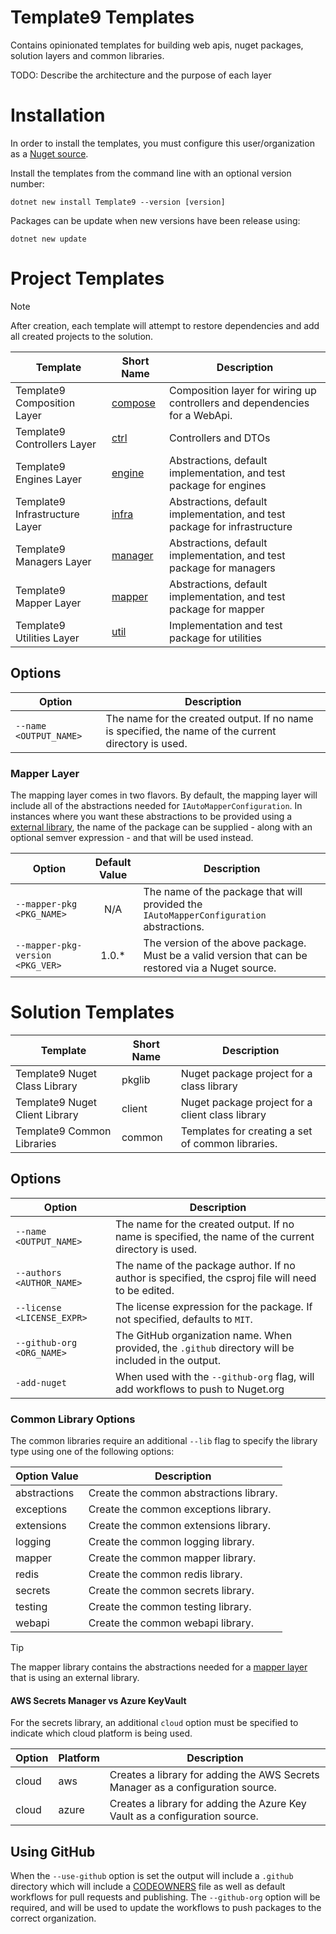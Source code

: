 # Template9 Templates

Contains opinionated templates for building web apis, nuget packages, solution layers and common libraries.

TODO: Describe the architecture and the purpose of each layer

# Installation

In order to install the templates, you must configure this user/organization as a [Nuget source](https://docs.github.com/en/packages/working-with-a-github-packages-registry/working-with-the-nuget-registry).

Install the templates from the command line with an optional version number:

```
dotnet new install Template9 --version [version]
```

Packages can be update when new versions have been release using:

```
dotnet new update
```

# Project Templates

> [!NOTE]
> After creation, each template will attempt to restore dependencies and add all created projects to the solution.

| Template                       | Short Name  | Description                                                                |
|--------------------------------|-------------|----------------------------------------------------------------------------|
| Template9 Composition Layer    | [compose]() | Composition layer for wiring up controllers and dependencies for a WebApi. |
| Template9 Controllers Layer    | [ctrl]()    | Controllers and DTOs                                                       |
| Template9 Engines Layer        | [engine]()  | Abstractions, default implementation, and test package for engines         |
| Template9 Infrastructure Layer | [infra]()   | Abstractions, default implementation, and test package for infrastructure  |
| Template9 Managers Layer       | [manager]() | Abstractions, default implementation, and test package for managers        |
| Template9 Mapper Layer         | [mapper]()  | Abstractions, default implementation, and test package for mapper          |
| Template9 Utilities Layer      | [util]()    | Implementation and test package for utilities                              |

## Options

| Option                 | Description                                                                                          |
|------------------------|------------------------------------------------------------------------------------------------------|
| `--name <OUTPUT_NAME>` | The name for the created output. If no name is specified, the name of the current directory is used. |

### Mapper Layer

The mapping layer comes in two flavors. By default, the mapping layer will include all of the abstractions needed for `IAutoMapperConfiguration`. In instances where you want these abstractions to be provided using a [external library](), the name of the package can be supplied - along with an optional semver expression - and that will be used instead.

| Option                           | Default Value | Description                                                                                        |
|----------------------------------|:-------------:|----------------------------------------------------------------------------------------------------|
| `--mapper-pkg <PKG_NAME>`        | N/A           | The name of the package that will provided the `IAutoMapperConfiguration` abstractions.            |
| `--mapper-pkg-version <PKG_VER>` | 1.0.*         | The version of the above package. Must be a valid version that can be restored via a Nuget source. |

# Solution Templates

| Template                       | Short Name | Description                                                               |
|--------------------------------|------------|---------------------------------------------------------------------------|
| Template9 Nuget Class Library  | pkglib     | Nuget package project for a class library                                 |
| Template9 Nuget Client Library | client     | Nuget package project for a client class library                          |
| Template9 Common Libraries     | common     | Templates for creating a set of common libraries.                         |

## Options

| Option                     | Description                                                                                          |
|----------------------------|------------------------------------------------------------------------------------------------------|
| `--name <OUTPUT_NAME>`     | The name for the created output. If no name is specified, the name of the current directory is used. |
| `--authors <AUTHOR_NAME>`  | The name of the package author. If no author is specified, the csproj file will need to be edited.   |
| `--license <LICENSE_EXPR>` | The license expression for the package. If not specified, defaults to `MIT`.                         |
| `--github-org <ORG_NAME>`  | The GitHub organization name. When provided, the `.github` directory will be included in the output. |
| `-add-nuget`               | When used with the `--github-org` flag, will add workflows to push to Nuget.org                      |

### Common Library Options

The common libraries require an additional `--lib` flag to specify the library type using one of the following options:

| Option Value | Description                             |
|--------------|-----------------------------------------|
| abstractions | Create the common abstractions library. |
| exceptions   | Create the common exceptions library.   |
| extensions   | Create the common extensions library.   |
| logging      | Create the common logging library.      |
| mapper       | Create the common mapper library.       |
| redis        | Create the common redis library.        |
| secrets      | Create the common secrets library.      |
| testing      | Create the common testing library.      |
| webapi       | Create the common webapi library.       |

> [!TIP]
> The mapper library contains the abstractions needed for a [mapper layer](#mapper-layer) that is using an external library.

#### AWS Secrets Manager vs Azure KeyVault

For the secrets library, an additional `cloud` option must be specified to indicate which cloud platform is being used.

| Option | Platform | Description                                                                     |
|--------|----------|---------------------------------------------------------------------------------|
| cloud  | aws      | Creates a library for adding the AWS Secrets Manager as a configuration source. |
| cloud  | azure    | Creates a library for adding the Azure Key Vault as a configuration source.     |

## Using GitHub

When the `--use-github` option is set the output will include a `.github` directory which will include a [CODEOWNERS](https://docs.github.com/en/repositories/managing-your-repositorys-settings-and-features/customizing-your-repository/about-code-owners) file as well as default workflows for pull requests and publishing. The `--github-org` option will be required, and will be used to update the workflows to push packages to the correct organization.
